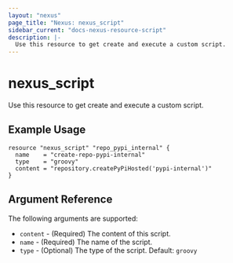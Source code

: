 ```yaml
---
layout: "nexus"
page_title: "Nexus: nexus_script"
sidebar_current: "docs-nexus-resource-script"
description: |-
  Use this resource to get create and execute a custom script.
---
```


# nexus_script

Use this resource to get create and execute a custom script.

## Example Usage

```hcl
resource "nexus_script" "repo_pypi_internal" {
  name    = "create-repo-pypi-internal"
  type    = "groovy"
  content = "repository.createPyPiHosted('pypi-internal')"
}
```

## Argument Reference

The following arguments are supported:

* `content` - (Required) The content of this script.
* `name` - (Required) The name of the script.
* `type` - (Optional) The type of the script. Default: `groovy`


